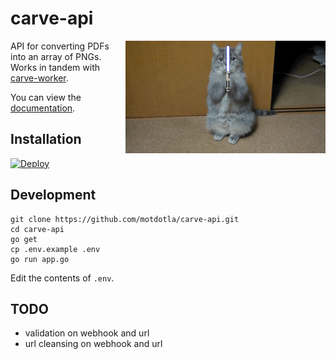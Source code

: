 # carve-api 

<img src="https://raw.githubusercontent.com/motdotla/carve-api/master/carve-api.gif" alt="carve-api" align="right" width="320" />

API for converting PDFs into an array of PNGs. Works in tandem with [carve-worker](https://github.com/motdotla/carve-worker).

You can view the [documentation](http://docs.carveapi.apiary.io/).

## Installation

[![Deploy](https://www.herokucdn.com/deploy/button.png)](https://heroku.com/deploy)

## Development

```
git clone https://github.com/motdotla/carve-api.git
cd carve-api
go get 
cp .env.example .env
go run app.go
```

Edit the contents of `.env`.

## TODO

* validation on webhook and url
* url cleansing on webhook and url

